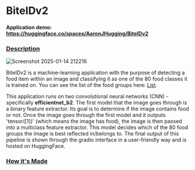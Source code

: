 # BiteIDv2
#### Application demo: https://huggingface.co/spaces/AaronJHugging/BiteIDv2

### <ins>Description<ins>


![Screenshot 2025-01-14 212216](https://github.com/user-attachments/assets/013df751-8258-416f-ad98-9e38c86f31b6)


BiteIDv2 is a machine-learning application with the purpose of detecting a food item within an image and classifying it as one of the 80 food classes it is trained on. You can see the list of the food groups here: [List](https://docs.google.com/document/d/1j61PGjhg-tqbFXat96Tdesn7f5Ez0loxbZTJ6ZFo0OQ/edit?usp=sharing). 

This application runs on two convolutional neural networks (CNN) - specifically **efficientnet_b2**. The first model that the image goes through is a binary feature extractor. Its goal is to determine if the image contains food or not. Once the image goes through the first model and it outputs
'tensor([1])' (which means the image has food), the image is then passed into a multiclass feature extractor. This model decides which of the 80 food groups the image is best reflected in/belongs to. The final output of this pipeline is shown through the gradio interface in a user-friendly way and is hosted on HuggingFace.


### <ins>How it's Made<ins>
